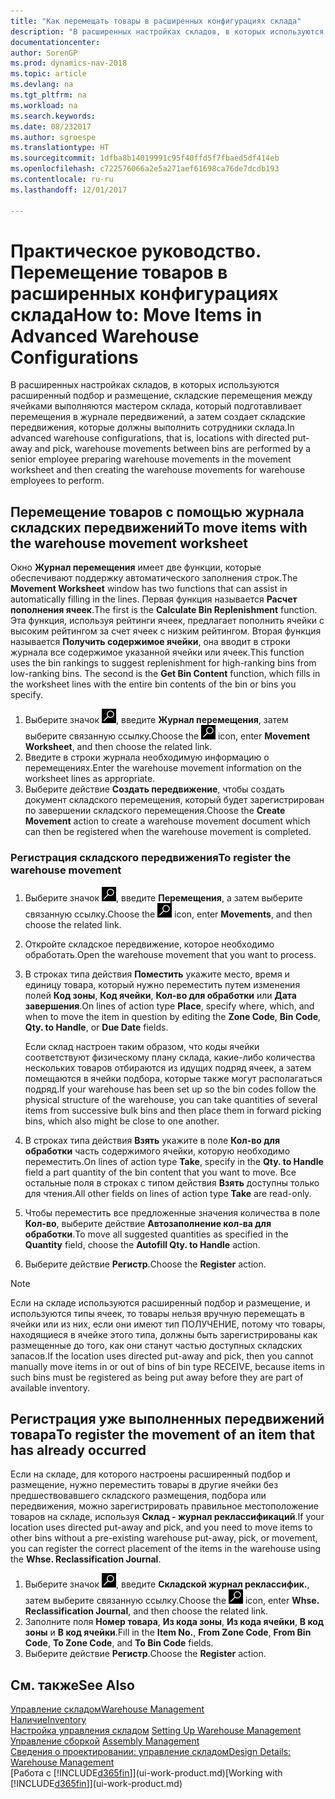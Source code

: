 ```yaml
---
title: "Как перемещать товары в расширенных конфигурациях склада"
description: "В расширенных настройках складов, в которых используются расширенный подбор и размещение, складские перемещения между ячейками выполняются мастером склада, который подготавливает перемещения в журнале передвижений, а затем создает складские передвижения, которые должны выполнить сотрудники склада."
documentationcenter: 
author: SorenGP
ms.prod: dynamics-nav-2018
ms.topic: article
ms.devlang: na
ms.tgt_pltfrm: na
ms.workload: na
ms.search.keywords: 
ms.date: 08/232017
ms.author: sgroespe
ms.translationtype: HT
ms.sourcegitcommit: 1dfba8b14019991c95f40ffd5f7fbaed5df414eb
ms.openlocfilehash: c722576066a2e5a271aef61698ca76de7dcdb193
ms.contentlocale: ru-ru
ms.lasthandoff: 12/01/2017

---
```

# <a name="how-to-move-items-in-advanced-warehouse-configurations"></a><span data-ttu-id="e6487-103">Практическое руководство. Перемещение товаров в расширенных конфигурациях склада</span><span class="sxs-lookup"><span data-stu-id="e6487-103">How to: Move Items in Advanced Warehouse Configurations</span></span>
<span data-ttu-id="e6487-104">В расширенных настройках складов, в которых используются расширенный подбор и размещение, складские перемещения между ячейками выполняются мастером склада, который подготавливает перемещения в журнале передвижений, а затем создает складские передвижения, которые должны выполнить сотрудники склада.</span><span class="sxs-lookup"><span data-stu-id="e6487-104">In advanced warehouse configurations, that is, locations with directed put-away and pick, warehouse movements between bins are performed by a senior employee preparing warehouse movements in the movement worksheet and then creating the warehouse movements for warehouse employees to perform.</span></span>  

## <a name="to-move-items-with-the-warehouse-movement-worksheet"></a><span data-ttu-id="e6487-105">Перемещение товаров с помощью журнала складских передвижений</span><span class="sxs-lookup"><span data-stu-id="e6487-105">To move items with the warehouse movement worksheet</span></span>
<span data-ttu-id="e6487-106">Окно **Журнал перемещения** имеет две функции, которые обеспечивают поддержку автоматического заполнения строк.</span><span class="sxs-lookup"><span data-stu-id="e6487-106">The **Movement Worksheet** window has two functions that can assist in automatically filling in the lines.</span></span> <span data-ttu-id="e6487-107">Первая функция называется **Расчет пополнения ячеек**.</span><span class="sxs-lookup"><span data-stu-id="e6487-107">The first is the **Calculate Bin Replenishment** function.</span></span> <span data-ttu-id="e6487-108">Эта функция, используя рейтинги ячеек, предлагает пополнить ячейки с высоким рейтингом за счет ячеек с низким рейтингом. Вторая функция называется **Получить содержимое ячейки**, она вводит в строки журнала все содержимое указанной ячейки или ячеек.</span><span class="sxs-lookup"><span data-stu-id="e6487-108">This function uses the bin rankings to suggest replenishment for high-ranking bins from low-ranking bins. The second is the **Get Bin Content** function, which fills in the worksheet lines with the entire bin contents of the bin or bins you specify.</span></span>

1.  <span data-ttu-id="e6487-109">Выберите значок ![Поиск страницы или отчета](media/ui-search/search_small.png "Значок поиска страницы или отчета"), введите **Журнал перемещения**, затем выберите связанную ссылку.</span><span class="sxs-lookup"><span data-stu-id="e6487-109">Choose the ![Search for Page or Report](media/ui-search/search_small.png "Search for Page or Report icon") icon, enter **Movement Worksheet**, and then choose the related link.</span></span>  
2.  <span data-ttu-id="e6487-110">Введите в строки журнала необходимую информацию о перемещениях.</span><span class="sxs-lookup"><span data-stu-id="e6487-110">Enter the warehouse movement information on the worksheet lines as appropriate.</span></span>  
3. <span data-ttu-id="e6487-111">Выберите действие **Создать передвижение**, чтобы создать документ складского перемещения, который будет зарегистрирован по завершении складского перемещения.</span><span class="sxs-lookup"><span data-stu-id="e6487-111">Choose the **Create Movement** action to create a warehouse movement document which can then be registered when the warehouse movement is completed.</span></span>  

### <a name="to-register-the-warehouse-movement"></a><span data-ttu-id="e6487-112">Регистрация складского передвижения</span><span class="sxs-lookup"><span data-stu-id="e6487-112">To register the warehouse movement</span></span>  
1.  <span data-ttu-id="e6487-113">Выберите значок ![Поиск страницы или отчета](media/ui-search/search_small.png "Значок поиска страницы или отчета"), введите **Перемещения**, а затем выберите связанную ссылку.</span><span class="sxs-lookup"><span data-stu-id="e6487-113">Choose the ![Search for Page or Report](media/ui-search/search_small.png "Search for Page or Report icon") icon, enter **Movements**, and then choose the related link.</span></span>  
2.  <span data-ttu-id="e6487-114">Откройте складское передвижение, которое необходимо обработать.</span><span class="sxs-lookup"><span data-stu-id="e6487-114">Open the warehouse movement that you want to process.</span></span>  
3.  <span data-ttu-id="e6487-115">В строках типа действия **Поместить** укажите место, время и единицу товара, который нужно переместить путем изменения полей **Код зоны**, **Код ячейки**, **Кол-во для обработки** или **Дата завершения**.</span><span class="sxs-lookup"><span data-stu-id="e6487-115">On lines of action type **Place**, specify where, which, and when to move the item in question by editing the **Zone Code**, **Bin Code**, **Qty. to Handle**, or **Due Date** fields.</span></span>  

    <span data-ttu-id="e6487-116">Еcли склад настроен таким образом, что коды ячейки соответствуют физическому плану склада, какие-либо количества нескольких товаров отбираются из идущих подряд ячеек, а затем помещаются в ячейки подбора, которые также могут располагаться подряд.</span><span class="sxs-lookup"><span data-stu-id="e6487-116">If your warehouse has been set up so the bin codes follow the physical structure of the warehouse, you can take quantities of several items from successive bulk bins and then place them in forward picking bins, which also might be close to one another.</span></span>  
4.  <span data-ttu-id="e6487-117">В строках типа действия **Взять** укажите в поле **Кол-во для обработки** часть содержимого ячейки, которую необходимо переместить.</span><span class="sxs-lookup"><span data-stu-id="e6487-117">On lines of action type **Take**, specify in the **Qty. to Handle** field a part quantity of the bin content that you want to move.</span></span> <span data-ttu-id="e6487-118">Все остальные поля в строках с типом действия **Взять** доступны только для чтения.</span><span class="sxs-lookup"><span data-stu-id="e6487-118">All other fields on lines of action type **Take** are read-only.</span></span>  
5.  <span data-ttu-id="e6487-119">Чтобы переместить все предложенные значения количества в поле **Кол-во**, выберите действие **Автозаполнение кол-ва для обработки**.</span><span class="sxs-lookup"><span data-stu-id="e6487-119">To move all suggested quantities as specified in the **Quantity** field, choose the **Autofill Qty. to Handle** action.</span></span>  
6. <span data-ttu-id="e6487-120">Выберите действие **Регистр**.</span><span class="sxs-lookup"><span data-stu-id="e6487-120">Choose the **Register** action.</span></span>  

> [!NOTE]  
>  <span data-ttu-id="e6487-121">Если на складе используются расширенный подбор и размещение, и используются типы ячеек, то товары нельзя вручную перемещать в ячейки или из них, если они имеют тип ПОЛУЧЕНИЕ, потому что товары, находящиеся в ячейке этого типа, должны быть зарегистрированы как размещенные до того, как они станут частью доступных складских запасов.</span><span class="sxs-lookup"><span data-stu-id="e6487-121">If the location uses directed put-away and pick, then you cannot manually move items in or out of bins of bin type RECEIVE, because items in such bins must be registered as being put away before they are part of available inventory.</span></span>

## <a name="to-register-the-movement-of-an-item-that-has-already-occurred"></a><span data-ttu-id="e6487-122">Регистрация уже выполненных передвижений товара</span><span class="sxs-lookup"><span data-stu-id="e6487-122">To register the movement of an item that has already occurred</span></span>  
<span data-ttu-id="e6487-123">Если на складе, для которого настроены расширенный подбор и размещение, нужно переместить товары в другие ячейки без предшествовавшего складского размещения, подбора или передвижения, можно зарегистрировать правильное местоположение товаров на складе, используя **Склад - журнал реклассификаций**.</span><span class="sxs-lookup"><span data-stu-id="e6487-123">If your location uses directed put-away and pick, and you need to move items to other bins without a pre-existing warehouse put-away, pick, or movement, you can register the correct placement of the items in the warehouse using the **Whse. Reclassification Journal**.</span></span>

1.  <span data-ttu-id="e6487-124">Выберите значок ![Поиск страницы или отчета](media/ui-search/search_small.png "Значок поиска страницы или отчета"), введите **Складской журнал реклассифик.**, затем выберите связанную ссылку.</span><span class="sxs-lookup"><span data-stu-id="e6487-124">Choose the ![Search for Page or Report](media/ui-search/search_small.png "Search for Page or Report icon") icon, enter **Whse. Reclassification Journal**, and then choose the related link.</span></span>  
2.  <span data-ttu-id="e6487-125">Заполните поля **Номер товара**, **Из кода зоны**, **Из кода ячейки**, **В код зоны** и **В код ячейки**.</span><span class="sxs-lookup"><span data-stu-id="e6487-125">Fill in the **Item No.**, **From Zone Code**, **From Bin Code**, **To Zone Code**, and **To Bin Code** fields.</span></span>  
3.  <span data-ttu-id="e6487-126">Выберите действие **Регистр**.</span><span class="sxs-lookup"><span data-stu-id="e6487-126">Choose the **Register** action.</span></span>  

## <a name="see-also"></a><span data-ttu-id="e6487-127">См. также</span><span class="sxs-lookup"><span data-stu-id="e6487-127">See Also</span></span>  
[<span data-ttu-id="e6487-128">Управление складом</span><span class="sxs-lookup"><span data-stu-id="e6487-128">Warehouse Management</span></span>](warehouse-manage-warehouse.md)  
[<span data-ttu-id="e6487-129">Наличие</span><span class="sxs-lookup"><span data-stu-id="e6487-129">Inventory</span></span>](inventory-manage-inventory.md)  
<span data-ttu-id="e6487-130">[Настройка управления складом](warehouse-setup-warehouse.md)   </span><span class="sxs-lookup"><span data-stu-id="e6487-130">[Setting Up Warehouse Management](warehouse-setup-warehouse.md)   </span></span>  
<span data-ttu-id="e6487-131">[Управление сборкой](assembly-assemble-items.md)  </span><span class="sxs-lookup"><span data-stu-id="e6487-131">[Assembly Management](assembly-assemble-items.md)  </span></span>  
[<span data-ttu-id="e6487-132">Сведения о проектировании: управление складом</span><span class="sxs-lookup"><span data-stu-id="e6487-132">Design Details: Warehouse Management</span></span>](design-details-warehouse-management.md)  
<span data-ttu-id="e6487-133">[Работа с [!INCLUDE[d365fin](includes/d365fin_md.md)]](ui-work-product.md)</span><span class="sxs-lookup"><span data-stu-id="e6487-133">[Working with [!INCLUDE[d365fin](includes/d365fin_md.md)]](ui-work-product.md)</span></span>

